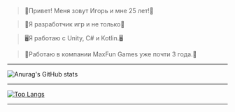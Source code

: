 
>👻Привет! Меня зовут Игорь и мне 25 лет!👻

>🐉Я разработчик игр и не только🐉

>🖥Я работаю с Unity, C# и Kotlin.🖥

>💼Работаю в компании MaxFun Games уже почти 3 года.💼

------

![Anurag's GitHub stats](https://github-readme-stats.vercel.app/api?username=TailsMiles54&show_icons=true&theme=tokyonight)

------

[![Top Langs](https://github-readme-stats.vercel.app/api/top-langs/?username=TailsMiles54)](https://github.com/anuraghazra/github-readme-stats&show_icons=true&theme=tokyonight)

------
